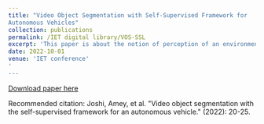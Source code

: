 ```yaml
---
title: "Video Object Segmentation with Self-Supervised Framework for 
Autonomous Vehicles"
collection: publications
permalink: /IET digital library/VOS-SSL
excerpt: 'This paper is about the notion of perception of an environment and conjuring the dynamic variation using VOS .'
date: 2022-10-01
venue: 'IET conference'
'
---
```


[Download paper here](https://digital-library.theiet.org/content/conferences/10.1049/icp.2023.0315)

Recommended citation: Joshi, Amey, et al. "Video object segmentation with the self-supervised framework for an autonomous vehicle." (2022): 20-25.
